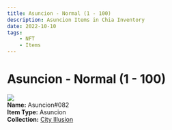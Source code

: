 ```yaml
---
title: Asuncion - Normal (1 - 100)
description: Asuncion Items in Chia Inventory
date: 2022-10-10
tags:
    - NFT
    - Items
---
```


# Asuncion - Normal (1 - 100)
<div class="item_thumbnail">
<img loading="lazy" src="https://mxksbs2mno24huj33zvq6iliqdmvkkxlaper46xmcrhmejlb.arweave.net/ZdUgy0xrtcPRO95rDyFogNlV-KusDyR56-7BROwiVhk"><br/>
<div><strong>Name:</strong> Asuncion#082</div>
<div><strong>Item Type:</strong> Asuncion</div>
<div><strong>Collection:</strong> <a href="https://www.spacescan.io/xch/nft/collection/col1lend2dcn558km4wcwta4xnkfv3xpcmlp9kyt0m909emvfxechlyqdl5ndg">City Illusion</a></div>
</div>

